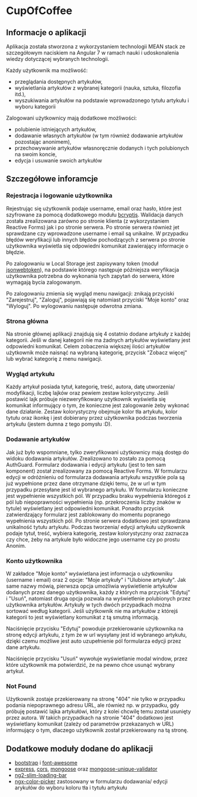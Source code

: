 # CupOfCoffee


## Informacje o aplikacji

Aplikacja została stworzona z wykorzystaniem technologii MEAN stack ze szczegółowym naciskiem na Angular 7 w ramach nauki i udoskonalenia wiedzy dotyczącej wybranych technologii.

Każdy użytkownik ma możliwość:
* przeglądania dostępnych artykułów, 
* wyświetlania artykułów z wybranej kategorii (nauka, sztuka, filozofia itd.),
* wyszukiwania artykułów na podstawie wprowadzonego tytułu artykułu i wyboru kategorii

Zalogowani użytkownicy mają dodatkowe możliwości: 
* polubienie istniejących artykułów,
* dodawanie własnych artykułów (w tym również dodawanie artykułów pozostając anonimem),
* przechowywanie artykułów własnoręcznie dodanych i tych polubionych na swoim koncie,
* edycja i usuwanie swoich artykułów


## Szczegółowe inforamcje

### Rejestracja i logowanie użytkownika

Rejestrując się użytkownik podaje username, email oraz hasło, które jest szyfrowane za pomocą dodatkowego modułu [bcryptjs](https://www.npmjs.com/package/bcryptjs). Walidacja danych została zrealizowana zarówno po stronie klienta (z wykorzystaniem Reactive Forms) jak i po stronie serwera. Po stronie serwera również jet sprawdzane czy wprowadzone username i email są unikalne. W przypadku błędów weryfikacji lub innych błędów pochodzących z serwera po stronie użytkownika wyświetla się odpowiedni komunikat zawierający informacje o błędzie.

Po zalogowaniu w Local Storage jest zapisywany token (moduł [jsonwebtoken](https://www.npmjs.com/package/jsonwebtoken)), na podstawie którego następuje późniejsza weryfikacja użytkownika potrzebna do wykonania tych zapytań do serwera, które wymagają bycia zalogowanym.

Po zalogowaniu zmienia się wygląd menu nawigacji: znikają przyciski "Zarejestruj", "Zaloguj", pojawiają się natomiast przyciski "Moje konto" oraz "Wyloguj". Po wylogowaniu następuje odwrotna zmiana.


### Strona główna

Na stronie głównej aplikacji znajdują się 4 ostatnio dodane artykuły z każdej kategorii. Jeśli w danej kategorii nie ma żadnych artykułów wyświetlany jest odpowiedni komunikat. Celem zobaczenia większej ilości artykułów użytkownik może naisnąć na wybraną kategorię, przycisk "Zobacz więcej" lub wybrać kategorię z menu nawigacji.

### Wygląd artykułu

Każdy artykuł posiada tytuł, kategorię, treść, autora, datę utworzenia/ modyfikacji, liczbę lajków oraz pewiem zestaw kolorystyczny.
Jeśli postawić lajk próbuje niezweryfikowany użytkownik wyświetla się komunikat informujący o tym, że konieczne jest zalogowanie żeby wykonać dane działanie.
Zestaw kolorystyczny obejmuje kolor tła artykułu, kolor tytułu oraz ikonkę i jest dobierany przez użytkownika podczas tworzenia artykułu (jestem dumna z tego pomysłu :D).


### Dodawanie artykułów

Jak już było wspomniane, tylko zweryfikowani użytkownicy mają dostęp do widoku dodawania artykułów. Zrealizowano to zostało za pomocą AuthGuard.
Formularz dodawania i edycji artykułu (jest to ten sam komponent) został zrealizowany za pomocą Reactive Forms. W formularzu edycji w odróżnieniu od formularza dodawania artykułu wszystkie pola są już wypełnione przez dane otrzymane dzięki temu, że w url w tym przypadku przesyłane jest id wybranego artykułu. W formularzu konieczne jest wypełnienie wszystkich pól. W przypadku braku wypełnienia któregoś z pól lub niepoprawności wypełnienia (np. przekroczenia liczby znaków w tytule) wyświetlany jest odpowiedni komunikat. Ponadto przycisk zatwierdzający formularz jest zablokowany do momentu popranego wypełnienia wszystkich pól. Po stronie serwera dodatkowo jest sprawdzana unikalność tytułu artykułu.
Podczas tworzenia/ edycji artykułu użytkownik podaje tytuł, treść, wybiera kategorię, zestaw kolorystyczny oraz zaznacza czy chce, żeby na artykule było widoczne jego username czy po prostu Anonim.


### Konto użytkownika

W zakładce "Moje konto" wyświetlana jest informacja o użytkowniku (username i email) oraz 2 opcje: "Moje artykuły" i "Ulubione artykuły". Jak same nazwy mówią, pierwsza opcja umożliwia wyświetlenie artykułów dodanych przez danego użytkownika, każdy z których ma przycisk "Edytuj" i "Usuń", natomiast druga opcja pozwala na wyświetlenie polubionych przez użytkownika artykułów. Artykuły w tych dwóch przypadkach można sortować według kategorii. Jeśli użytkownik nie ma artykułów z którejś kategorii to jest wyświetlany komunikat z tą smutną informacją.

Naciśnięcie przycisku "Edytuj" powoduje przekierowanie użytkownika na stronę edycji artykułu, z tym że w url wysyłany jest id wybranego artykułu, dzięki czemu możliwe jest auto uzupełnienie pól formularza edycji przez dane artykułu.

Naciśnięcie przycisku "Usuń" wywołuje wyświetlanie modal window, przez które użytkownik ma potwierdzić, że na pewno chce usunąć wybrany artykuł.


### Not Found

Użytkownik zostaje przekierowany na stronę "404" nie tylko w przypadku podania niepoprawnego adresu URL, ale również np. w przypadku, gdy próbuję postawić lajka artykułówi, który z kolei chcwilę temu został usunięty przez autora. W takich przypadkach na stronie "404" dodatkowo jest wyświetlany komunikat (zależy od parametrów przekazanych w URL) informujący o tym, dlaczego użytkownik został przekierowany na tą stronę.


## Dodatkowe moduły dodane do aplikacji
* [bootstrap](https://www.npmjs.com/package/bootstrap) i [font-awesome](https://www.npmjs.com/package/font-awesome)
* [express](https://www.npmjs.com/package/express), [cors](https://www.npmjs.com/package/cors), [mongoose](https://www.npmjs.com/package/mongoose) oraz [mongoose-unique-validator](https://www.npmjs.com/package/mongoose-unique-validator)
* [ng2-slim-loading-bar](https://www.npmjs.com/package/ng2-slim-loading-bar)
* [ngx-color-picker](https://www.npmjs.com/package/ngx-color-picker) zastosowany w formularzu dodawania/ edycji arykułów do wyboru koloru tła i tytułu artykułu
